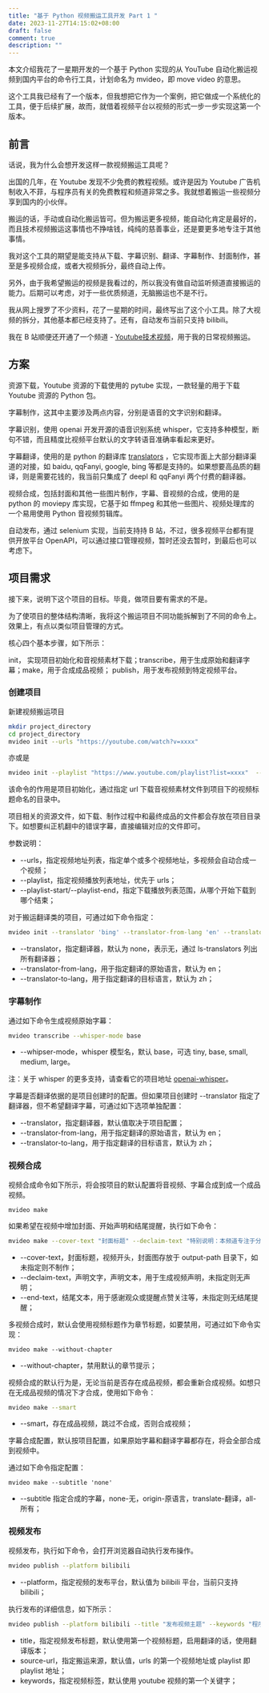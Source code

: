 ```yaml
---
title: "基于 Python 视频搬运工具开发 Part 1 "
date: 2023-11-27T14:15:02+08:00
draft: false
comment: true
description: ""
---
```


本文介绍我花了一星期开发的一个基于 Python 实现的从 YouTube 自动化搬运视频到国内平台的命令行工具，计划命名为 mvideo，即 move video 的意思。

这个工具我已经有了一个版本，但我想把它作为一个案例，把它做成一个系统化的工具，便于后续扩展，故而，就借着视频平台以视频的形式一步一步实现这第一个版本。

## 前言

话说，我为什么会想开发这样一款视频搬运工具呢？

出国的几年，在 Youtube 发现不少免费的教程视频。或许是因为 Youtube 广告机制收入不菲，与程序员有关的免费教程和频道非常之多。我就想着搬运一些视频分享到国内的小伙伴。

搬运的话，手动或自动化搬运皆可。但为搬运更多视频，能自动化肯定是最好的，而且技术视频搬运这事情也不挣啥钱，纯纯的慈善事业，还是要更多地专注于其他事情。

我对这个工具的期望是能支持从下载、字幕识别、翻译、字幕制作、封面制作，甚至是多视频合成，或者大视频拆分，最终自动上传。

另外，由于我希望搬运的视频是我看过的，所以我没有做自动监听频道直接搬运的能力。后期可以考虑，对于一些优质频道，无脑搬运也不是不行。

我从网上搜罗了不少资料，花了一星期的时间，最终写出了这个小工具。除了大视频的拆分，其他基本都已经支持了。还有，自动发布当前只支持 bilibili。 

我在 B 站顺便还开通了一个频道 - [Youtube技术视频](https://space.bilibili.com/313974328?spm_id_from=333.1007.0.0)，用于我的日常视频搬运。

## 方案

资源下载，Youtube 资源的下载使用的 pytube 实现，一款轻量的用于下载 Youtube 资源的 Python 包。

字幕制作，这其中主要涉及两点内容，分别是语音的文字识别和翻译。

字幕识别，使用 openai 开发开源的语音识别系统 whisper，它支持多种模型，断句不错，而且精度比视频平台默认的文字转语音准确率看起来更好。

字幕翻译，使用的是 python 的翻译库 [translators](https://github.com/uliontse/translators) ，它实现市面上大部分翻译渠道的对接，如 baidu, qqFanyi, google, bing 等都是支持的。如果想要高品质的翻译，则是需要花钱的，我当前只集成了 deepl 和 qqFanyi 两个付费的翻译器。

视频合成，包括封面和其他一些图片制作，字幕、音视频的合成，使用的是 python 的 moviepy 库实现，它基于如 ffmpeg 和其他一些图片、视频处理库的一个易用使用 Python 音视频剪辑库。

自动发布，通过 selenium 实现，当前支持持 B 站，不过，很多视频平台都有提供开放平台 OpenAPI，可以通过接口管理视频，暂时还没去暂时，到最后也可以考虑下。

## 项目需求

接下来，说明下这个项目的目标。毕竟，做项目要有需求的不是。

为了使项目的整体结构清晰，我将这个搬运项目不同功能拆解到了不同的命令上。效果上，有点以类似项目管理的方式。

核心四个基本步骤，如下所示：

init， 实现项目初始化和音视频素材下载；transcribe，用于生成原始和翻译字幕；make，用于合成成品视频； publish，用于发布视频到特定视频平台。

### 创建项目

新建视频搬运项目

```bash
mkdir project_directory
cd project_directory
mvideo init --urls "https://youtube.com/watch?v=xxxx" 
```

亦或是

```bash
mvideo init --playlist "https://www.youtube.com/playlist?list=xxxx"  --playlist-start 0 --playlist-end 3
```

该命令的作用是项目初始化，通过指定 url 下载音视频素材文件到项目下的视频标题命名的目录中。

项目相关的资源文件，如下载、制作过程中和最终成品的文件都会存放在项目目录下。如想要纠正机翻中的错误字幕，直接编辑对应的文件即可。

参数说明：

- \--urls，指定视频地址列表，指定单个或多个视频地址，多视频会自动合成一个视频；
- \--playlist，指定视频播放列表地址，优先于 urls；
- \--playlist-start/--playlist-end，指定下载播放列表范围，从哪个开始下载到哪个结束；

对于搬运翻译类的项目，可通过如下命令指定：

```bash
mvideo init --translator 'bing' --translator-from-lang 'en' --translator-to-lang 'zh'
```

- \--translator，指定翻译器，默认为 none，表示无，通过 ls-translators 列出所有翻译器；
- \--translator-from-lang，用于指定翻译的原始语言，默认为 en；
- \--translator-to-lang，用于指定翻译的目标语言，默认为 zh；

### 字幕制作

通过如下命令生成视频原始字幕：

```bash
mvideo transcribe --whisper-mode base
```

- \--whipser-mode，whisper 模型名，默认 base，可选 tiny, base, small, medium, large。

注：关于 whisper 的更多支持，请查看它的项目地址 [openai-whisper](https://github.com/openai/whisper)。

字幕是否翻译依据的是项目创建时的配置。但如果项目创建时 \--translator 指定了翻译器，但不希望翻译字幕，可通过如下选项单独配置：

- \--translator，指定翻译器，默认值取决于项目配置；
- \--translator-from-lang，用于指定翻译的原始语言，默认为 en；
- \--translator-to-lang，用于指定翻译的目标语言，默认为 zh；

### 视频合成

视频合成命令如下所示，将会按项目的默认配置将音视频、字幕合成到成一个成品视频。

```
mvideo make
```

如果希望在视频中增加封面、开始声明和结尾提醒，执行如下命令：

```bash
mvideo make --cover-text "封面标题" --declaim-text "特别说明：本频道专注于分享优质视频。" --end-text "感谢敢看，如您喜欢本视频，欢迎点赞、收藏、评论与关注 " --without-chapter
```

- \--cover-text，封面标题，视频开头，封面图存放于 output-path 目录下，如未指定则不制作；
- \--declaim-text，声明文字，声明文本，用于生成视频声明，未指定则无声明；
- \--end-text，结尾文本，用于感谢观众或提醒点赞关注等，未指定则无结尾提醒；

多视频合成时，默认会使用视频标题作为章节标题，如要禁用，可通过如下命令实现：

```
mvideo make --without-chapter
```

- \--without-chapter，禁用默认的章节提示；

视频合成的默认行为是，无论当前是否存在成品视频，都会重新合成视频。如想只在无成品视频的情况下才合成，使用如下命令：

```bash
mvideo make --smart
```

- \--smart，存在成品视频，跳过不合成，否则合成视频；

字幕合成配置，默认按项目配置，如果原始字幕和翻译字幕都存在，将会全部合成到视频中。

通过如下命令指定配置：

```
mvideo make --subtitle 'none'
```

- \--subtitle 指定合成的字幕，none-无，origin-原语言，translate-翻译，all-所有；

### 视频发布

视频发布，执行如下命令，会打开浏览器自动执行发布操作。

```bash
mvideo publish --platform bilibili
```

- \--platform，指定视频的发布平台，默认值为 bilibili 平台，当前只支持 bilibili；

执行发布的详细信息，如下所示：

```bash
mvideo publish --platform bilibili --title "发布视频主题" --keywords "程序员,编程"  --source-url "https://youtube.com/watch?v=xxx""
```

- title，指定视频发布标题，默认使用第一个视频标题，启用翻译的话，使用翻译版本；
- source-url，指定搬运来源，默认值，urls 的第一个视频地址或 playlist 即 playlist 地址；
- keywords，指定视频标签，默认使用 youtube 视频的第一个关键字；
